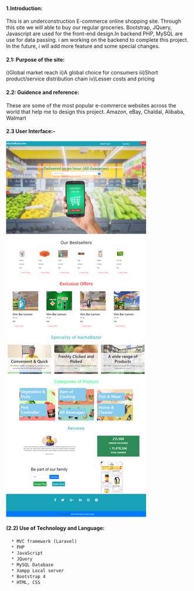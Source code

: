 #### 1.Introduction:
  This is an underconstruction E-commerce online shopping site. Through this site we will able to buy our regular groceries. Bootstrap, JQuery, Javascript are used for the front-end design.In backend PHP, MySQL are use for data passing. i am working on the backend to complete this project. In the future, i will add more feature and some special changes. 

#### 2.1: Purpose of the site:
  i)Global market reach
  ii)A global choice for consumers
  iii)Short product/service distribution chain
  iv)Lesser costs and pricing

#### 2.2: Guidence and reference: 
  These are some of the most popular e-commerce websites across the world that help me to design this project. 
  Amazon,
  eBay,
  Chaldal,
  Alibaba,
  Walmart

#### 2.3 User Interface:-
 
  <img src="kachabazar2.png"/>

#### (2.2) Use of Technology and Language:

      * MVC framework (Laravel)
      * PHP
      * JavaScript
      * JQuery
      * MySQL Database
      * Xampp Local server
      * Bootstrap 4
      * HTML, CSS
